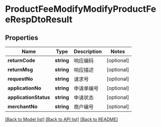 # ProductFeeModifyModifyProductFeeRespDtoResult

## Properties
Name | Type | Description | Notes
------------ | ------------- | ------------- | -------------
**returnCode** | **string** | 响应编码 | [optional] 
**returnMsg** | **string** | 响应描述 | [optional] 
**requestNo** | **string** | 请求号 | [optional] 
**applicationNo** | **string** | 申请单编号 | [optional] 
**applicationStatus** | **string** | 申请状态 | [optional] 
**merchantNo** | **string** | 商户编号 | [optional] 

[[Back to Model list]](../README.md#documentation-for-models) [[Back to API list]](../README.md#documentation-for-api-endpoints) [[Back to README]](../README.md)


